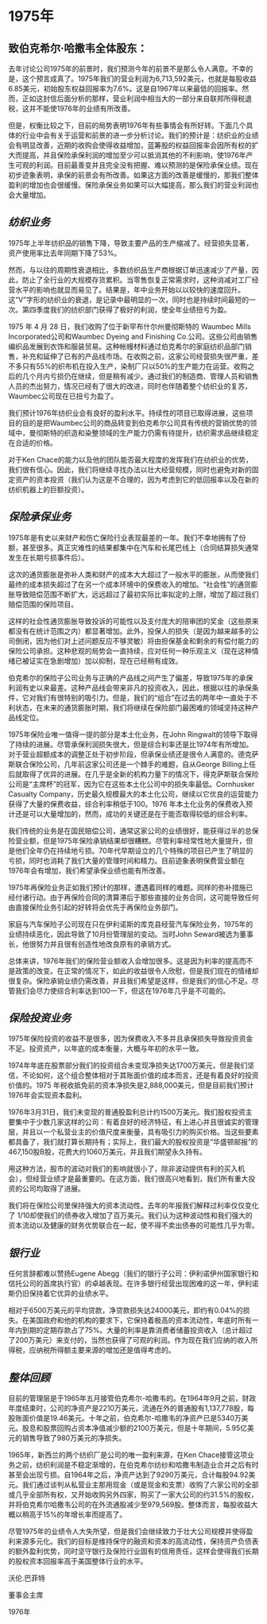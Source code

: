 # 1975年

## **致伯克希尔·哈撒韦全体股东：**

去年讨论公司1975年的前景时，我们预测今年的前景不是那么令人满意。不幸的是，这个预言成真了。1975年我们的营业利润为6,713,592美元，也就是每股收益6.85美元，初始股东权益回报率为7.6%。这是自1967年以来最低的回报率。然而，正如这封信后面分析的那样，营业利润中相当大的一部分来自联邦所得税退税，这并不能使1976年的业绩有所改善。

但是，权衡比较之下，目前的局势表明1976年有些事情会有所好转。下面几个具体的行业中会有关于运营和前景的进一步分析讨论。我们的预计是：纺织业的业绩会有明显改善，近期的收购会使得收益增加，蓝筹股的权益回报率会因所有权的扩大而提高，并且保险承保利润的增加至少可以抵消其他的不利影响，使1976年产生可观的利润。目前最善变并且完全没有把握、难以预测的是保险承保业绩。现在初步迹象表明，承保的前景会有所改善。如果这方面的改善是缓慢的，那我们整体盈利的增加也会很缓慢。保险承保业务如果可以大幅提高，那么我们的营业利润也会大量增加。

## _**纺织业务**_

1975年上半年纺织品的销售下降，导致主要产品的生产缩减了。经营损失显著，资产使用率比去年同期下降了53%。

然而，与以往的周期性衰退相比，多数纺织品生产商根据订单迅速减少了产量，因此，防止了全行业的大规模存货累积。当零售恢复正常需求时，这种消减对工厂经营水平的影响也就显而易见了。结果是，年中业务开始以以较快的速度回升。这“V”字形的纺织业的衰退，是记录中最明显的一次，同时也是持续时间最短的一次。第四季度我们的纺织部门获得了极好的利润，使全年业绩扭亏为盈。

1975 年 4 月 28 日，我们收购了位于新罕布什尔州曼彻斯特的 Waumbec Mills Incorporated公司和Waumbec Dyeing and Finishing Co.公司。这些公司由销售编织品发展到衣饰和服装贸易。这种帐幔材料通过伯克希尔的家庭纺织品部门销售，补充和延伸了已有的产品线市场。在收购之前，这家公司经营损失很严重，差不多只有55%的织布机在投入生产，染制厂只以50%的生产能力在运营。收购之后的几个月内亏损仍在继续，但是稍有减少。通过我们的制造商、管理人员和销售人员的杰出努力，情况已经有了很大的改进，同时也伴随着整个纺织业的复苏，Waumbec公司现在已扭亏为盈了。

我们预计1976年纺织业会有良好的盈利水平。持续性的项目已取得进展，这些项目的目的是把Waumbec公司的商品转变到伯克希尔公司具有传统的营销优势的领域中，曼彻斯特的织造和染整领域的生产能力仍需有待提升，纺织需求品继续稳定在合适的价格。

对于Ken Chace的能力以及他的团队能否最大程度的发挥我们在纺织业的优势，我们很有信心。因此，我们将继续寻找办法以壮大经营规模，同时也避免对新的固定资产的资本投资（我们认为这是不合理的，因为考虑到它的低回报率以及在新的纺织机器上的巨额投资）。

## _**保险承保业务**_

1975年是有史以来财产和伤亡保险行业表现最差的一年。我们不幸地拥有了份额，甚至很多。真正灾难性的结果都集中在汽车和长尾巴线上（合同结算损失通常发生在长期亏损事件后）。

这次的通货膨胀是弥补人类和财产的成本大大超过了一般水平的膨胀，从而使我们最终的成本损失超过了在另一个成本环境中的保费收入的增加。“社会性”的通货膨胀导致赔偿范围不断扩大，远远超过了最初实际比率拟定的上限，增加了超过我们赔偿范围的保险项目。

这样的社会性通货膨胀导致投诉的可能性以及支付庞大的陪审团的奖金（这些原来都没有在统计范围之内）都显著增加。此外，投保人的损失（是因为越来越多的公司倒闭，因为他们对上述问题反应不够灵敏）将由担保基金和剩余的有偿付能力的保险公司承担。这种悲观的局势会一直持续，应对任何一种乐观主义（现在这种情绪已被证实在急剧增加）加以抑制，现在已经稍有成效。

伯克希尔的保险子公司业务与正确的产品线之间产生了偏差，导致1975年的承保利润有史以来最差。这种产品线会带来非凡的投资收入，因此，根据以往的承保条件，它对我们有很特别的吸引力。但是，我们的“组合”在过去的两年中一直处于不利状态，在未来的通货膨胀时期，我们将继续在保险部门最困难的领域坚持这种产品线定位。

1975年保险业唯一值得一提的部分是本土化业务，在John Ringwalt的领导下取得了持续的进展。尽管承保利润损失很大，但是综合利率还是比1974年有所增加。对于营业超额成本的调整正处于初步阶段，但承保业绩还是很令人满意的。德克萨斯联合保险公司，几年前这家公司还是一个棘手的难题，自从George Billing上任后就取得了优异的进展。在几乎是全新的机构力量下的情况下，得克萨斯联合保险公司是“主席杯”的冠军，因为它在这些本土化公司中的损失率最低。Cornhusker Casualty Company，历史最久规模最大的本土化公司，继续以它优良的运营能力获得了大量的保费收益，综合利率稍低于100。1976 年本土化业务的保费收入预计还是可以大量增加的，然而，成功的关键还是在于能否取得较低的综合利率。

我们传统的业务是在国民赔偿公司，通常这家公司的业绩很好，能获得过半的总保险营业额，但是1975年保险承销结果却很糟糕。尽管利率经常性地大量提升，但是他们全年仍在持续地亏损。70年代早期设立的几个特殊的项目已产生了明显的亏损，同时也消耗了我们大量的管理时间和精力。目前迹象表明保费营业额在1976年会有增加，我们希望承保业绩也能有所改善。

1975年再保险业务正如我们预计的那样，遭遇着同样的难题。同样的弥补措施已经付诸行动。由于再保险合同的清算滞后于那些直接的业务合同，这可能导致任何由直接保险业务引起的好转将会优先于再保险业务部门。

家庭与汽车保险子公司现在只在伊利诺斯的库克县经营汽车保险业务，1975年的业绩持续恶化，因此导致了10月份管理层的变动。当时John Seward被选为董事长，他很努力并且很有创造性地改良原有的承销方式。

总体来讲，1976年我们的保险营业额收入会增加很多。这是因为利率的提高而不是政策的改变。在正常的情况下，如此的收益很令人欣慰，但是我们现在的情绪却很复杂。保险承销业绩仍需改善，并且我们希望是这样，但是我们的信心不足。尽管我们会尽力使综合利率达到100一下，但这在1976年几乎是不可能的。

## _**保险投资业务**_

1975年保险投资的收益不是很多，因为保费收入不多并且承保损失导致投资资金不足。投资资产，以年底的成本衡量，大概与年初的水平一致。

1974年年底在股票部分我们的投资组合未变现净损失达1700万美元，但是我们坚信，不论如何，这个组合整体相对于其账面价值的成本而言，还是有着良好的投资价值的。1975 年税收抵免前的资本净损失是2,888,000美元，但是目前我们预计1976年会实现资本盈利。

1976年3月31日，我们未变现的普通股盈利总计约1500万美元。我们股权投资主要集中于少数几家这样的公司：有着良好的经济特征，有上进心并且很诚实的管理层，并且以一个私营业主的价值尺度来衡量，具有吸引力的购买价格。当这些要素都具备了，我们就打算长期持有；实际上，我们最大的股权投资是“华盛顿邮报”的467,150股B股，花费大约1060万美元，并且我们期望永久持有。

用这种方法，股市的波动对我们的影响就很小了，除非波动提供有利的买入机会），但经营业绩才是最重要的。在这方面，我们很高兴地看到，我们所有重大投资的公司均取得了进展。

我们将在保险公司里保持强大的资本流动性。去年的年报我们解释过利率仅仅变化了 1/10却使我们的债券收入增加了百万美元。我们认为这种波动性和我们强大的资本流动以及健康的财务优势联合在一起，使不得不卖出债券的可能性几乎为零。

## _**银行业**_

任何言辞都难以赞扬Eugene Abegg（我们的银行子公司：伊利诺伊州国家银行和信托公司的首席执行官）的卓越表现。在许多银行经营出现困难的这一年，伊利诺斯仍旧保持着它优异的业绩水平。

相对于6500万美元的平均贷款，净贷款损失达24000美元，即约有0.04%的损失。在美国政府和他的机构的要求下，它保持着极高的资本流动性，年底时所有一年内到期的定期存款占了75%。大量的利率是靠消费者储蓄投资收入（总计超过了200万美元）来支付的，当然也获得了可观的利润。作为现在我们应纳的收入所得税，应纳税所得额主要来源的增加还是值得考虑的。

## _**整体回顾**_

目前的管理层是于1965年五月接管伯克希尔-哈撒韦的。在1964年9月之前，财政年度结束时，公司的净资产是2210万美元，流通在外的普通股有1,137,778股，每股账面价值是19.46美元。十年之前，伯克希尔-哈撒韦的净资产已是5340万美元。股息和股票回购占资本净值减少额的2100万美元，但是十年期间，5.95亿美元的销售导致了980万美元的净损失。

1965年，新西兰的两个纺织厂是公司的唯一盈利来源，在Ken Chace接管这项业务之前，纺织利润是不稳定渐增的，在伯克希尔纺纱和哈撒韦制造业合并之后有时甚至会出现亏损。自1964年之后，净资产达到了9290万美元，合计每股94.92美元。我们通过谈判从私营业主那用现金（或是现金和支票）收购了六家公司的全部或几乎全部所有权，又开始收购另外四家，购买了一家大公司的约31.5%的股权，并将伯克希尔哈撒韦公司的在外流通股减少至979,569股。整体而言，每股收益大概以稍高于15%的年增长率而提高了。

尽管1975年的业绩令人大失所望，但是我们会继续致力于壮大公司规模并使得盈利来源多元化。我们的目标是维持保守的融资和资本的高流动性，保持资产负债表的额外盈利优势，同时坚守银行及保险行业固有的信用责任，这样会使得我们长期的股权资本回报率高于美国整体行业的水平。



沃伦.巴菲特

董事会主席

1976年

